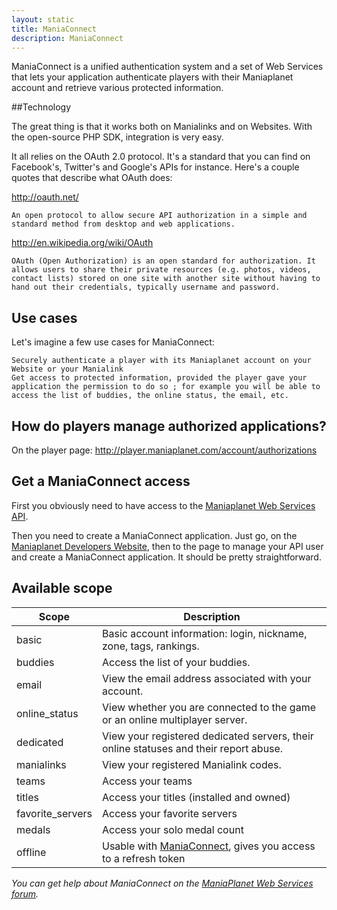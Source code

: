```yaml
---
layout: static
title: ManiaConnect
description: ManiaConnect
---
```


ManiaConnect is a unified authentication system and a set of Web Services that lets your application authenticate players with their Maniaplanet account and retrieve various protected information.

##Technology

The great thing is that it works both on Manialinks and on Websites. With the open-source PHP SDK, integration is very easy.

It all relies on the OAuth 2.0 protocol. It's a standard that you can find on Facebook's, Twitter's and Google's APIs for instance. Here's a couple quotes that describe what OAuth does:

http://oauth.net/

    An open protocol to allow secure API authorization in a simple and standard method from desktop and web applications. 

http://en.wikipedia.org/wiki/OAuth

    OAuth (Open Authorization) is an open standard for authorization. It allows users to share their private resources (e.g. photos, videos, contact lists) stored on one site with another site without having to hand out their credentials, typically username and password. 

## Use cases

Let's imagine a few use cases for ManiaConnect:

    Securely authenticate a player with its Maniaplanet account on your Website or your Manialink
    Get access to protected information, provided the player gave your application the permission to do so ; for example you will be able to access the list of buddies, the online status, the email, etc. 


## How do players manage authorized applications?

On the player page: http://player.maniaplanet.com/account/authorizations

## Get a ManiaConnect access

First you obviously need to have access to the [Maniaplanet Web Services API](ws.html).

Then you need to create a ManiaConnect application. Just go, on the [Maniaplanet Developers Website](https://player.maniaplanet.com/webservices), then to the page to manage your API user and create a ManiaConnect application. It should be pretty straightforward. 

## Available scope

Scope				| Description
--------------------| ----------------------------------------------------------------------------------------
basic 				| Basic account information: login, nickname, zone, tags, rankings.
buddies 			| Access the list of your buddies.
email 				| View the email address associated with your account.
online_status 		| View whether you are connected to the game or an online multiplayer server.
dedicated 			| View your registered dedicated servers, their online statuses and their report abuse.
manialinks 			| View your registered Manialink codes.
teams 				| Access your teams
titles 				| Access your titles (installed and owned)
favorite_servers 	| Access your favorite servers 
medals				| Access your solo medal count
offline				| Usable with [ManiaConnect](maniaconnect.html), gives you access to a refresh token



*You can get help about ManiaConnect on the [ManiaPlanet Web Services forum](http://forum.maniaplanet.com/viewforum.php?f=282).*